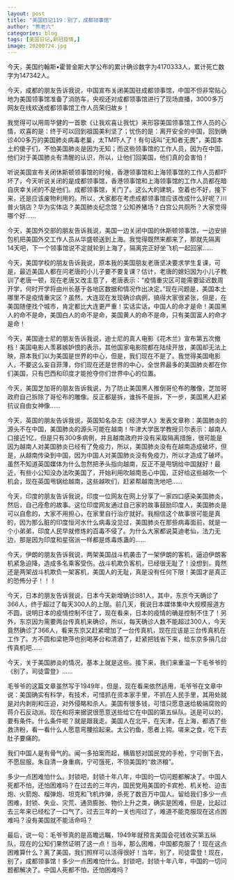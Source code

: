 ```yaml
---
layout: post
title: "美国日记119：别了，成都领事馆"
author: "熊老六"
categories: blog
tags: [美国日记,新冠疫情,]
image: 20200724.jpg
---
```

​​​​​​​​​​​​​​​​​​​​​​​​​​​​​​​​​​​​今天，美国约翰斯•霍普金斯大学公布的累计确诊数字为4170333人，累计死亡数字为147342人。

今天，成都的朋友告诉我说，中国宣布关闭美国驻成都领事馆，中国不但非常贴心地为美国领事馆准备了消防车，央视还对成都领事馆进行了现场直播，3000多万网友在线欢送成都领事馆工作人员荣归故乡！

我觉得可以用周华健的一首歌《让我欢喜让我忧》来形容美国领事馆工作人员的心情，欢喜的是：终于可以回到祖国美利坚了；忧伤的是：离开安全的中国，回到确诊400多万的美国肺炎病毒老巢，太TM吓人了！有句话叫“无知者无畏”，美国本土的傻子们，不怕美国肺炎是因为无知；而这些领事馆的工作人员，因为在中国，他们对于美国肺炎有清醒的认识，所以，让他们回美国，他们真的会害怕！

听说美国宣布关闭休斯顿领事馆的时候，香港领事馆和上海领事馆的工作人员都吓坏了，今天听说关闭的是成都领事馆，香港领事馆和上海领事馆的工作人员都在暗自庆幸关闭的不是他们。成都领事馆，关门了。这么大的建筑，空着也不好，接下来，还是应该废物利用的。所以，大家都在考虑成都领事馆应该改成什么好呢？川普火锅店？华为实体店？美国肺炎纪念馆？公知养猪场？白宫公共厕所？大家觉得哪个好……

今天，美国外交部的朋友告诉我说，美国一边关闭中国的休斯顿领事馆，一边安排包机把美国外交工作人员从华盛顿送到上海。我觉得既然来都来了，那就先隔离14天吧，下一个领事馆说不定就轮到上海了，隔离完正好坐飞机一起回家……

今天，美国学校的朋友告诉我说，原本我的美国朋友老唐坚决要求学生复课，可是，最近美国人都在问老唐的小儿子要不要复课？估计，老唐的媳妇因为小儿子教训了老唐一顿，现在老唐又改主意了，老唐表示：“疫情重灾区可能需要延迟数周开学，何时开学将由州长基于各地区数据和情况作出决定。”现在问题是，美国本土哪里不是疫情重灾区？虽然，大连现在发现确诊病例，搞得大家很紧张，但是，在美国随便找个城市，肯定都比大连更严重！实话实话，中国人的命才是命！美国黑人的命不是命，美国白人的命不是命，美国黄人的命不是命，只有美国富人的命才是命！

今天，美国迪士尼的朋友告诉我说，迪士尼的真人电影《花木兰》宣布第五次撤档！美国电影人羡慕嫉妒恨的表示，其他国家电影院都在陆续开放，美国却无法上映，原本我们以为美国是世界的中心，但是，我们现在不是了。我觉得美国电影人，不要这么妄自菲薄，你们现在还是世界的中心，全世界最多的美国肺炎都在你们美国，只有巴西和印度才能抢夺你们世界中心的位置。

今天，美国芝加哥的朋友告诉我说，为了防止美国黑人推倒哥伦布的雕像，芝加哥政府自己拆除了哥伦布的雕像。反正都是拆，谁拆不是拆，下一步，美国黑人赶紧抗议自由女神像……

今天，英国的朋友告诉我说，英国知名杂志《经济学人》发表文章称：美国肺炎的源头不在中国，美国肺炎的源头可能在越南！牛津大学医学教授贝尔表示：越南人口接近1亿，但是只有300多病例，并且越南政府并没有采取隔离措施，很可能是因为越南人对美国肺炎已经有了免疫力，所以，美国肺炎没有在越南造成破坏，但是，从越南传染到中国，因为中国人对美国肺炎没有免疫力，所以才造成了破坏。虽然不知道英国媒体为什么忽然把矛头指向越南，反正不是甩锅给中国就好！最近，有些小公知没办法吹美国了，开始利用吹越南恶心中国，正好给这些越吹一个机会，现在英国甩锅给越南，这些越吹们，赶紧帮越南洗地吧……

今天，印度的朋友告诉我说，印度一位网友在网上分享了一家四口感染美国肺炎，然后，自己痊愈的故事。这位印度网友通过自己家的故事鼓励印度人，美国肺炎是可以自愈的，大家不用担心，在家里自行治疗就好。我相信这个故事很可能是真的，因为那么脏的印度恒河水什么病毒没见过，美国肺炎在那些病毒面前，就是一个小弟弟，印度人民早就修炼的百毒不侵了。为什么大家都说莫迪老仙，法力无边，那是因为印度和星宿派一样都是炼毒炼蛊的……

今天，伊朗的朋友告诉我说，两架美国战斗机袭击了一架伊朗的客机，逼迫伊朗客机紧急迫降，造成多名乘客受伤。战斗机欺负客机，已经很无耻了！没想到，竟然还是两架战斗机欺负一架客机，美国人的无耻，真是没有任何下限！美国才是真正的恐怖分子！！！

今天，日本的朋友告诉我说，日本今天新增确诊981人，其中，东京今天确诊了366人，终于超过了每天300人的上限。前几天，我说日本媒体集中大规模报道方不圆，说明日本的疫情控制不住了，现在看来，日本的疫情的确是控制不住了！另外，东京因为需要两台传真机来确诊，所以，每天确诊人数不能超过300人，今天竟然确诊了366人，看来东京又赶紧增加了一台传真机，现在应该是三台传真机在工作了。方不圆和梁艳萍也别喝茅台和清酒了，赶紧把钱省下来，给东京多捐几台传真机吧……

今天，关于美国肺炎的情况，基本上就是这些。接下来，我们来重温一下毛爷爷的《别了，司徒雷登》……

毛爷爷的这篇文章虽然写于1949年，但是，现在看来依然适用，毛爷爷在文章中说：美国确实有科学，有技术，可惜抓在资本家手里，不抓在人民手里，其用处就是对内剥削和压迫，对外侵略和杀人。美国有很多钱，可惜只愿意送给极端腐败的蒋介石反动派。现在和将来据说很愿意送些给它在中国的第五纵队。送是可以的，要有条件。什么条件呢？就是跟我走。美国人在北平，在天津，在上海，都洒了些救济粉，看一看什么人愿意弯腰拾起来。太公钓鱼，愿者上钩。嗟来之食，吃下去肚子要痛的。

我们中国人是有骨气的。闻一多拍案而起，横眉怒对国民党的手枪，宁可倒下去，不愿屈服。朱自清一身重病，宁可饿死，不领美国的“救济粮”。

多少一点困难怕什么。封锁吧，封锁十年八年，中国的一切问题都解决了。中国人死都不怕，还怕困难吗？在过去的三年内，国民党用美国的卡宾枪、机关枪、迫击炮、火箭炮、榴弹炮、坦克和飞机炸弹，杀死了数百万中国人。留给我们多少一点困难，封锁、失业、灾荒、通货膨胀、物价上升之类，确实是困难，但是，比起过去三年来已经松了一口气了。过去三年的一关也闯过了，难道不能克服现在这点困难吗？没有美国就不能活命吗？

最后，说一句：毛爷爷真的是高瞻远瞩，1949年就预言美国会花钱收买第五纵队，现在的公知们果然证明了这一点！当年，那么困难，中国都克服了！现在这点困难算什么？离了美国，我们照样可以活得很好！当年，别了，司徒雷登！现在，别了，成都领事馆！多少一点困难怕什么。封锁吧，封锁十年八年，中国的一切问题都解决了。中国人死都不怕，还怕困难吗？​​​​